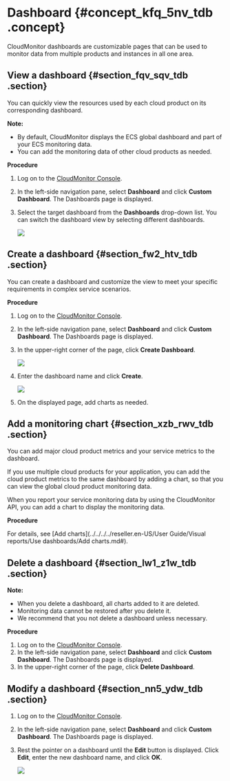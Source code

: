 # Dashboard {#concept_kfq_5nv_tdb .concept}

CloudMonitor dashboards are customizable pages that can be used to monitor data from multiple products and instances in all one area.

## View a dashboard {#section_fqv_sqv_tdb .section}

You can quickly view the resources used by each cloud product on its corresponding dashboard.

**Note:** 

-   By default, CloudMonitor displays the ECS global dashboard and part of your ECS monitoring data.
-   You can add the monitoring data of other cloud products as needed.

**Procedure**

1.  Log on to the [CloudMonitor Console](https://partners-intl.console.aliyun.com/#/cms).
2.  In the left-side navigation pane, select **Dashboard** and click **Custom Dashboard**. The Dashboards page is displayed.
3.  Select the target dashboard from the **Dashboards** drop-down list. You can switch the dashboard view by selecting different dashboards.

    ![](http://static-aliyun-doc.oss-cn-hangzhou.aliyuncs.com/assets/img/6124/1567568361994_en-US.png)


## Create a dashboard {#section_fw2_htv_tdb .section}

You can create a dashboard and customize the view to meet your specific requirements in complex service scenarios.

**Procedure**

1.  Log on to the [CloudMonitor Console](https://partners-intl.console.aliyun.com/#/cms).
2.  In the left-side navigation pane, select **Dashboard** and click **Custom Dashboard**. The Dashboards page is displayed.
3.  In the upper-right corner of the page, click **Create Dashboard**.

    ![](http://static-aliyun-doc.oss-cn-hangzhou.aliyuncs.com/assets/img/6124/1567568361996_en-US.png)

4.  Enter the dashboard name and click **Create**.

    ![](http://static-aliyun-doc.oss-cn-hangzhou.aliyuncs.com/assets/img/6124/1567568362997_en-US.png)

5.  On the displayed page, add charts as needed.

## Add a monitoring chart {#section_xzb_rwv_tdb .section}

You can add major cloud product metrics and your service metrics to the dashboard.

If you use multiple cloud products for your application, you can add the cloud product metrics to the same dashboard by adding a chart, so that you can view the global cloud product monitoring data.

When you report your service monitoring data by using the CloudMonitor API, you can add a chart to display the monitoring data.

**Procedure**

For details, see [Add charts](../../../../reseller.en-US/User Guide/Visual reports/Use dashboards/Add charts.md#).

## Delete a dashboard {#section_lw1_z1w_tdb .section}

**Note:** 

-   When you delete a dashboard, all charts added to it are deleted.
-   Monitoring data cannot be restored after you delete it.
-   We recommend that you not delete a dashboard unless necessary.

**Procedure**

1.  Log on to the [CloudMonitor Console](https://partners-intl.console.aliyun.com/#/cms).
2.  In the left-side navigation pane, select **Dashboard** and click **Custom Dashboard**. The Dashboards page is displayed.
3.  In the upper-right corner of the page, click **Delete Dashboard**.

## Modify a dashboard {#section_nn5_ydw_tdb .section}

1.  Log on to the [CloudMonitor Console](https://partners-intl.console.aliyun.com/#/cms).
2.  In the left-side navigation pane, select **Dashboard** and click **Custom Dashboard**. The Dashboards page is displayed.
3.  Rest the pointer on a dashboard until the **Edit** button is displayed. Click **Edit**, enter the new dashboard name, and click **OK**.

    ![](http://static-aliyun-doc.oss-cn-hangzhou.aliyuncs.com/assets/img/6124/15675683621019_en-US.png)


